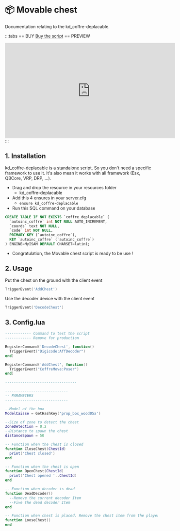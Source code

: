 # :package: Movable chest
Documentation relating to the kd_coffre-deplacable.

:::tabs
== BUY
[Buy the script](https://jumpon-studios.com/fivem/movable-chest)
== PREVIEW
<iframe width="560" height="315" src="https://www.youtube.com/embed/lblCfryVnno?si=sN-2T2f452qRpMd1" title="YouTube video player" frameborder="0" allow="accelerometer; autoplay; clipboard-write; encrypted-media; gyroscope; picture-in-picture; web-share" allowfullscreen></iframe>
:::

## 1. Installation

kd_coffre-deplacable is a standalone script. So you don't need a specific framework to use it. It's also mean it works with all framework (Esx, QBCore, VRP, DRP, …).

- Drag and drop the resource in your resources folder
  - kd_coffre-deplacable
- Add this 4 ensures in your server.cfg
  - `ensure kd_coffre-deplacable`
- Run this SQL command on your database
```sql
CREATE TABLE IF NOT EXISTS `coffre_deplacable` (
  `autoinc_coffre` int NOT NULL AUTO_INCREMENT,
  `coords` text NOT NULL,
  `code` int NOT NULL,
  PRIMARY KEY (`autoinc_coffre`),
  KEY `autoinc_coffre` (`autoinc_coffre`)
) ENGINE=MyISAM DEFAULT CHARSET=latin1;
```
- Congratulation, the Movable chest script is ready to be use !

## 2. Usage
Put the chest on the ground with the client event
```lua
TriggerEvent('AddChest')
```
Use the decoder device with the client event
```lua
TriggerEvent('DecodeChest')
```

## 3. Config.lua
```lua
------------ Command to test the script
------------ Remove for production

RegisterCommand('DecodeChest', function()
  TriggerEvent("Digicode:AffDecoder")
end)

RegisterCommand('AddChest', function()
  TriggerEvent("CoffreMove:Poser")
end)

---------------------------------

-----------------------------
-- PARAMETERS
-----------------------------

--Model of the box
ModelCaisse = GetHashKey('prop_box_wood05a')

--Size of zone to detect the chest
ZoneDetection = 0.2
--Distance to spawn the chest
distanceSpawn = 50

-- Function when the chest is closed
function CloseChest(ChestId)
  print('Chest closed')
end

-- Function when the chest is open
function OpenChest(ChestId)
  print('Chest opened '..ChestId)
end

-- Function when decoder is dead
function DeadDecoder()
  --Remove the current decoder Item
  --Five the dead decoder Item
end

-- Function when chest is placed. Remove the chest item from the player inventory
function LooseChest()
end
```